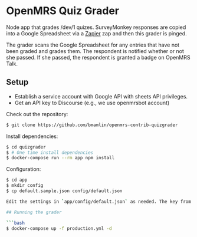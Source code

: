 # OpenMRS Quiz Grader

Node app that grades /dev/1 quizes. SurveyMonkey responses are copied into a Google Spreadsheet via a [Zapier](https://zapier.com/) zap and 
then this grader is pinged.

The grader scans the Google Spreadsheet for any entries that have not been graded and grades them. The respondent is notified whether or not she passed. If she passed, the respondent is granted a badge on OpenMRS Talk.

## Setup

* Establish a service account with Google API with sheets API privileges.
* Get an API key to Discourse (e.g., we use openmrsbot account)

Check out the repository:

```bash
$ git clone https://github.com/bmamlin/openmrs-contrib-quizgrader
```

Install dependencies:

```bash
$ cd quizgrader
$ # One time install dependencies
$ docker-compose run --rm app npm install
```

Configuration:

```bash
$ cd app
$ mkdir config
$ cp default.sample.json config/default.json

Edit the settings in `app/config/default.json` as needed. The key from Google Sheets API (JSON format) and API key and user for Discourse must be set for things to work properly.

## Running the grader

```bash
$ docker-compose up -f production.yml -d
```

